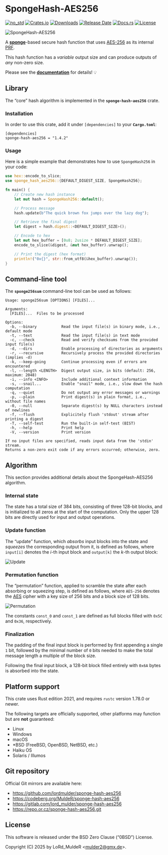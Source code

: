 # SpongeHash-AES256

[![no_std](https://img.shields.io/badge/rust-no__std-orchid?logo=rust)](https://docs.rust-embedded.org/book/intro/no-std.html)
[![Crates.io](https://img.shields.io/crates/v/sponge-hash-aes256)](https://crates.io/crates/sponge-hash-aes256)
[![Downloads](https://img.shields.io/crates/d/sponge-hash-aes256)](https://crates.io/crates/sponge-hash-aes256)
[![Release Date](https://img.shields.io/github/release-date/lordmulder/sponge-hash-aes256)](https://crates.io/crates/sponge-hash-aes256/versions)
[![Docs.rs](https://img.shields.io/docsrs/sponge-hash-aes256)](https://docs.rs/sponge-hash-aes256/latest/)
[![License](https://img.shields.io/crates/l/sponge-hash-aes256)](https://opensource.org/license/0BSD)

![SpongeHash-AES256](.assets/images/sponge-hash-aes256.png)

A [**sponge**](https://en.wikipedia.org/wiki/Sponge_function)-based secure hash function that uses [AES-256](https://docs.rs/aes/latest/aes/index.html) as its internal [PRF](https://en.wikipedia.org/wiki/Pseudorandom_permutation).

This hash function has a *variable* output size and can produce outputs of *any* non-zero size.

Please see the [**documentation**](https://lordmulder.github.io/sponge-hash-aes256/) for details! &#x1F4A1;

## Library

The “core” hash algorithm is implemented in the **`sponge-hash-aes256`** crate.

### Installation

In order to use this crate, add it under `[dependencies]` to your **`Cargo.toml`**:

```
[dependencies]
sponge-hash-aes256 = "1.4.2"
```

### Usage

Here is a simple example that demonstrates how to use `SpongeHash256` in your code:

```rust
use hex::encode_to_slice;
use sponge_hash_aes256::{DEFAULT_DIGEST_SIZE, SpongeHash256};

fn main() {
    // Create new hash instance
    let mut hash = SpongeHash256::default();

    // Process message
    hash.update(b"The quick brown fox jumps over the lazy dog");

    // Retrieve the final digest
    let digest = hash.digest::<DEFAULT_DIGEST_SIZE>();

    // Encode to hex
    let mut hex_buffer = [0u8; 2usize * DEFAULT_DIGEST_SIZE];
    encode_to_slice(&digest, &mut hex_buffer).unwrap();

    // Print the digest (hex format)
    println!("0x{}", str::from_utf8(&hex_buffer).unwrap());
}
```

## Command-line tool

The **`sponge256sum`** command-line tool can be used as follows:

```
Usage: sponge256sum [OPTIONS] [FILES]...

Arguments:
  [FILES]...  Files to be processed

Options:
  -b, --binary           Read the input file(s) in binary mode, i.e., default mode
  -t, --text             Read the input file(s) in text mode
  -c, --check            Read and verify checksums from the provided input file(s)
  -d, --dirs             Enable processing of directories as arguments
  -r, --recursive        Recursively process the provided directories (implies -d)
  -k, --keep-going       Continue processing even if errors are encountered
  -l, --length <LENGTH>  Digest output size, in bits (default: 256, maximum: 2048)
  -i, --info <INFO>      Include additional context information
  -s, --snail...         Enable "snail" mode, i.e., slow down the hash computation
  -q, --quiet            Do not output any error messages or warnings
  -p, --plain            Print digest(s) in plain format, i.e., without file names
  -0, --null             Separate digest(s) by NULL characters instead of newlines
  -f, --flush            Explicitely flush 'stdout' stream after printing a digest
  -T, --self-test        Run the built-in self-test (BIST)
  -h, --help             Print help
  -V, --version          Print version

If no input files are specified, reads input data from the 'stdin' stream.
Returns a non-zero exit code if any errors occurred; otherwise, zero.
```

## Algorithm

This section provides additional details about the SpongeHash-AES256 algorithm.

### Internal state

The state has a total size of 384 bits, consisting of three 128-bit blocks, and is initialized to all zeros at the start of the computation. Only the upper 128 bits are directly used for input and output operations.

### Update function

The “update” function, which *absorbs* input blocks into the state and *squeezes* the corresponding output from it, is defined as follows, where `input[i]` denotes the *i*-th input block and `output[k]` the *k*-th output block:

![Update](.assets/images/function-update.png)

### Permutation function

The “permutation” function, applied to scramble the state after each absorbing or squeezing step, is defined as follows, where `AES-256` denotes the [AES](https://en.wikipedia.org/wiki/Advanced_Encryption_Standard) cipher with a key size of 256 bits and a block size of 128 bits.

![Permutation](.assets/images/function-permutation.png)

The constants `const_0` and `const_1` are defined as full blocks filled with `0x5C` and `0x36`, respectively.

### Finalization

The padding of the final input block is performed by first appending a single `1` bit, followed by the minimal number of `0` bits needed to make the total message length a multiple of the block size.

Following the final input block, a 128-bit block filled entirely with `0x6A` bytes is absorbed into the state.

## Platform support

This crate uses Rust edition 2021, and requires `rustc` version 1.78.0 or newer.

The following targets are officially supported, other platforms may function but are **not** guaranteed:

- Linux
- Windows
- macOS
- *BSD (FreeBSD, OpenBSD, NetBSD, etc.)
- Haiku OS
- Solaris / Illumos

## Git repository

Official Git mirrors are available here:

- <https://github.com/lordmulder/sponge-hash-aes256>
- <https://codeberg.org/MuldeR/sponge-hash-aes256>
- <https://gitlab.com/lord_mulder/sponge-hash-aes256>
- <https://repo.or.cz/sponge-hash-aes256.git>

## License

This software is released under the BSD Zero Clause (“0BSD”) License.

Copyright (C) 2025 by LoRd_MuldeR &lt;mulder2@gmx.de&gt;.

